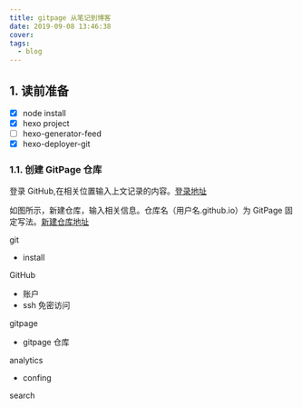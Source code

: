 ```yaml
---
title: gitpage 从笔记到博客
date: 2019-09-08 13:46:38
cover:
tags:
  - blog
---
```


## 1. 读前准备
- [x] node install
- [x] hexo project
- [ ] hexo-generator-feed
- [x] hexo-deployer-git

<!-- more -->

### 1.1. 创建 GitPage 仓库

登录 GitHub,在相关位置输入上文记录的内容。[登录地址](https://github.com/login)

如图所示，新建仓库，输入相关信息。仓库名（用户名.github.io）为 GitPage 固定写法。[新建仓库地址](https://github.com/new)

git
- install

GitHub
- 账户
- ssh 免密访问

gitpage
- gitpage 仓库

analytics
- confing

search









